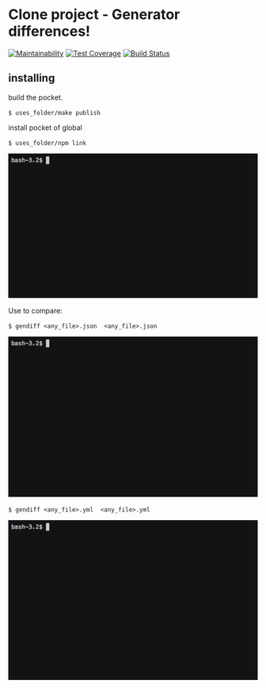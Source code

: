 # Clone project -  Generator differences!

[![Maintainability](https://api.codeclimate.com/v1/badges/3b4792f94876bbf6cb9d/maintainability)](https://codeclimate.com/github/Viacheslav80/backend-project-lvl2/maintainability)
[![Test Coverage](https://api.codeclimate.com/v1/badges/3b4792f94876bbf6cb9d/test_coverage)](https://codeclimate.com/github/Viacheslav80/backend-project-lvl2/test_coverage)
[![Build Status](https://travis-ci.org/Viacheslav80/backend-project-lvl2.svg?branch=master)](https://travis-ci.org/Viacheslav80/backend-project-lvl2)

## installing
 
build the pocket.

```
$ uses_folder/make publish 
```
install pocket of global

```
$ uses_folder/npm link
```

![](gif/gendiff.gif)

Use to compare:

```
$ gendiff <any_file>.json  <any_file>.json 
```

![](gif/gendiff_1.gif)

```
$ gendiff <any_file>.yml  <any_file>.yml
```

![](gif/gendiff_2.gif)
